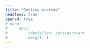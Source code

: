 ```yaml
---
title: "Getting started"
headless: true
opened: true
# menu:
#     docs:
#         identifier: section:start
#         weight: 1
---
```

